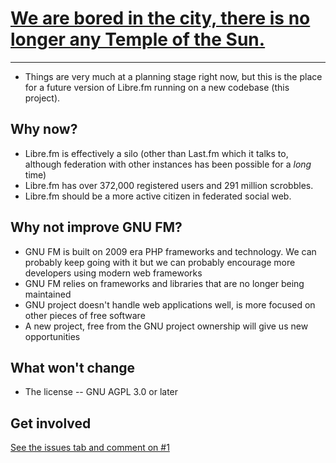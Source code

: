 # [We are bored in the city, there is no longer any Temple of the Sun. ](city.md)

---

* Things are very much at a planning stage right now, but this is the place for a future version of Libre.fm running on a new codebase (this project).

## Why now?

* Libre.fm is effectively a silo (other than Last.fm which it talks to, although federation with other instances has been possible for a _long_ time)
* Libre.fm has over 372,000 registered users and 291 million scrobbles.
* Libre.fm should be a more active citizen in federated social web.

## Why not improve GNU FM?

* GNU FM is built on 2009 era PHP frameworks and technology. We can probably keep going with it but we can probably encourage more developers using modern web frameworks
* GNU FM relies on frameworks and libraries that are no longer being maintained
* GNU project doesn't handle web applications well, is more focused on other pieces of free software
* A new project, free from the GNU project ownership will give us new opportunities 

## What won't change

* The license -- GNU AGPL 3.0 or later

## Get involved 

[See the issues tab and comment on #1](https://github.com/foocorp/hacienda/issues/1)
